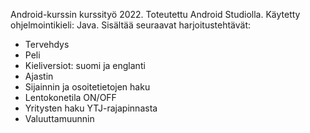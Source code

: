 Android-kurssin kurssityö 2022. Toteutettu Android Studiolla.
Käytetty ohjelmointikieli: Java.
Sisältää seuraavat harjoitustehtävät:
  - Tervehdys
  - Peli
  - Kieliversiot: suomi ja englanti
  - Ajastin
  - Sijainnin ja osoitetietojen haku
  - Lentokonetila ON/OFF
  - Yritysten haku YTJ-rajapinnasta
  - Valuuttamuunnin
